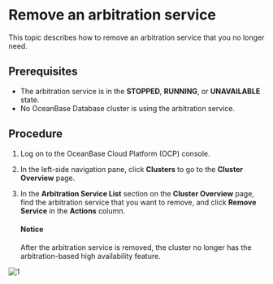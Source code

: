 # Remove an arbitration service

This topic describes how to remove an arbitration service that you no longer need.

## Prerequisites

* The arbitration service is in the **STOPPED**, **RUNNING**, or **UNAVAILABLE** state.
* No OceanBase Database cluster is using the arbitration service.

## Procedure

1. Log on to the OceanBase Cloud Platform (OCP) console.

2. In the left-side navigation pane, click **Clusters** to go to the **Cluster Overview** page.

3. In the **Arbitration Service List** section on the **Cluster Overview** page, find the arbitration service that you want to remove, and click **Remove Service** in the **Actions** column.

   <main id="notice" type='notice'>
   <h4>Notice</h4>
   <p>After the arbitration service is removed, the cluster no longer has the arbitration-based high availability feature. </p>
   </main>

![1](https://obbusiness-private.oss-cn-shanghai.aliyuncs.com/doc/img/ocp/410/%E7%A7%BB%E9%99%A4%E6%9C%8D%E5%8A%A1-1.png)

